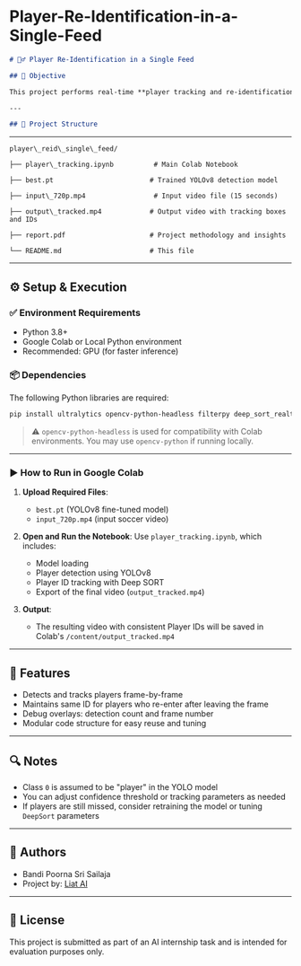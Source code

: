 # Player-Re-Identification-in-a-Single-Feed



```markdown
# 🏃‍♂️ Player Re-Identification in a Single Feed

## 🎯 Objective

This project performs real-time **player tracking and re-identification** in a single 15-second video using a fine-tuned [YOLOv8](w) model and the [Deep SORT](w) tracking algorithm. It ensures players retain the same identity (ID) even after leaving and re-entering the frame.

---

## 📂 Project Structure

```

 ---
 ```
player\_reid\_single\_feed/

├── player\_tracking.ipynb          # Main Colab Notebook

├── best.pt                        # Trained YOLOv8 detection model

├── input\_720p.mp4                 # Input video file (15 seconds)

├── output\_tracked.mp4            # Output video with tracking boxes and IDs

├── report.pdf                     # Project methodology and insights

└── README.md                      # This file

````

---

## ⚙️ Setup & Execution

### ✅ Environment Requirements

- Python 3.8+
- Google Colab or Local Python environment
- Recommended: GPU (for faster inference)

### 📦 Dependencies

The following Python libraries are required:

```bash
pip install ultralytics opencv-python-headless filterpy deep_sort_realtime
````

> ⚠️ `opencv-python-headless` is used for compatibility with Colab environments. You may use `opencv-python` if running locally.

---

### ▶️ How to Run in Google Colab

1. **Upload Required Files**:

   * `best.pt` (YOLOv8 fine-tuned model)
   * `input_720p.mp4` (input soccer video)

2. **Open and Run the Notebook**:
   Use `player_tracking.ipynb`, which includes:

   * Model loading
   * Player detection using YOLOv8
   * Player ID tracking with Deep SORT
   * Export of the final video (`output_tracked.mp4`)

3. **Output**:

   * The resulting video with consistent Player IDs will be saved in Colab's `/content/output_tracked.mp4`

---

## 📌 Features

* Detects and tracks players frame-by-frame
* Maintains same ID for players who re-enter after leaving the frame
* Debug overlays: detection count and frame number
* Modular code structure for easy reuse and tuning

---

## 🔍 Notes

* Class `0` is assumed to be "player" in the YOLO model
* You can adjust confidence threshold or tracking parameters as needed
* If players are still missed, consider retraining the model or tuning `DeepSort` parameters

---

## 👤 Authors

* Bandi Poorna Sri Sailaja
* Project by: [Liat AI](https://liatai.com)

---

## 📄 License

This project is submitted as part of an AI internship task and is intended for evaluation purposes only.

```


